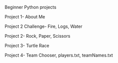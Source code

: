 Beginner Python projects

Project 1- About Me 

Project 2 Challenge- Fire, Logs, Water 

Project 2- Rock, Paper, Scissors 

Project 3- Turtle Race 

Project 4- Team Chooser, players.txt, teamNames.txt
